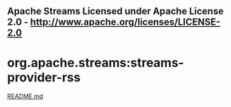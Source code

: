 Apache Streams
Licensed under Apache License 2.0 - http://www.apache.org/licenses/LICENSE-2.0
--------------------------------------------------------------------------------

org.apache.streams:streams-provider-rss
=======================================

[README.md](src/site/markdown/index.md "README")
